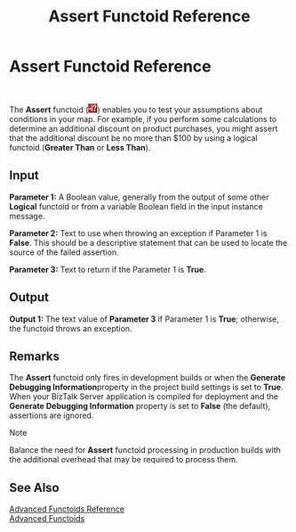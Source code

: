 ﻿---
title: Assert Functoid Reference
TOCTitle: Assert Functoid Reference
ms:assetid: 6fa11fc8-1fd2-403e-a961-f67714781aa6
ms:mtpsurl: https://msdn.microsoft.com/library/Aa560747(v=BTS.80)
ms:contentKeyID: 51528839
ms.date: 08/30/2017
mtps_version: v=BTS.80
---

# Assert Functoid Reference

 

The **Assert** functoid (![Assert functoid](images/Aa560747.313715e0-e73d-4806-941a-413d5ad1dee3(BTS.80).jpeg "Assert functoid")) enables you to test your assumptions about conditions in your map. For example, if you perform some calculations to determine an additional discount on product purchases, you might assert that the additional discount be no more than $100 by using a logical functoid (**Greater Than** or **Less Than**).

## Input

**Parameter 1:** A Boolean value, generally from the output of some other **Logical** functoid or from a variable Boolean field in the input instance message.

**Parameter 2:** Text to use when throwing an exception if Parameter 1 is **False**. This should be a descriptive statement that can be used to locate the source of the failed assertion.

**Parameter 3:** Text to return if the Parameter 1 is **True**.

## Output

**Output 1:** The text value of **Parameter 3** if Parameter 1 is **True**; otherwise, the functoid throws an exception.

## Remarks

The **Assert** functoid only fires in development builds or when the **Generate Debugging Information**property in the project build settings is set to **True**. When your BizTalk Server application is compiled for deployment and the **Generate Debugging Information** property is set to **False** (the default), assertions are ignored.


> [!NOTE]
> <P>Balance the need for <STRONG>Assert</STRONG> functoid processing in production builds with the additional overhead that may be required to process them.</P>



## See Also

[Advanced Functoids Reference](advanced-functoids-reference.md)  
[Advanced Functoids](https://msdn.microsoft.com/library/aa561121\(v=bts.80\))

